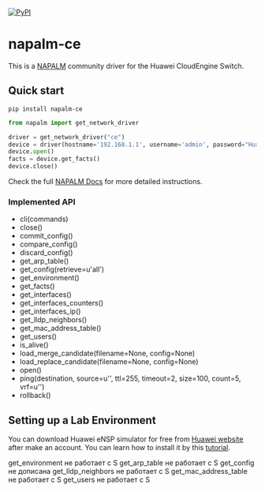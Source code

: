 [![PyPI](https://img.shields.io/pypi/v/napalm-ce.svg)](https://pypi.org/project/napalm-ce/)

# napalm-ce

This is a [NAPALM](https://github.com/napalm-automation/napalm) community driver for the Huawei CloudEngine Switch.


## Quick start

```shell
pip install napalm-ce
```

```python
from napalm import get_network_driver

driver = get_network_driver("ce")
device = driver(hostname='192.168.1.1', username='admin', password="Huawei123", optional_args = {'port': 22})
device.open()
facts = device.get_facts()
device.close()
```

Check the full [NAPALM Docs](https://napalm.readthedocs.io/en/latest/index.html) for more detailed instructions.

### Implemented API

* cli(commands)
* close()
* commit_config()
* compare_config()
* discard_config()
* get_arp_table()
* get_config(retrieve=u'all')
* get_environment()
* get_facts()
* get_interfaces()
* get_interfaces_counters()
* get_interfaces_ip()
* get_lldp_neighbors()
* get_mac_address_table()
* get_users()
* is_alive()
* load_merge_candidate(filename=None, config=None)
* load_replace_candidate(filename=None, config=None)
* open()
* ping(destination, source=u'', ttl=255, timeout=2, size=100, count=5, vrf=u'')
* rollback()


## Setting up a Lab Environment

You can download Huawei eNSP simulator for free from [Huawei website](http://support.huawei.com/enterprise/wn/network-management/ensp-pid-9017384/software) after make an account. You can learn how to install it by this [tutorial](https://www.youtube.com/watch?v=Yw8HPPwrzZU).


get_environment не работает с S
get_arp_table не работает с S
get_config не дописана
get_lldp_neighbors не работает с S
get_mac_address_table не работает с S
get_users не работает с S